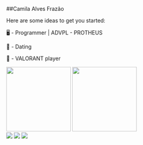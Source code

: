 ##Camila Alves Frazão

Here are some ideas to get you started:

🖥️ - Programmer | ADVPL - PROTHEUS

💍 - Dating

👾 - VALORANT player
<div>
  <img height= "170cm" src= "https://github-readme-stats.vercel.app/api?username=camila-frazaosx&show_icons=true&theme=dracula"/>
  <img height= "170cm" src= "https://github-readme-stats.vercel.app/api/top-langs/?username=camila-frazaosx&show_icons=true" />  
</div>
<div>
  <a href="https://www.linkedin.com/in/camila-alves-frazão-/" target="_blank"><img src="https://img.shields.io/badge/LinkedIn-0077B5?style=for-the-badge&logo=linkedin&logoColor=white" target="_blank"></a>
  <a href="https://www.instagram.com/camilalvesfrazao/" target="_blank"><img src="https://img.shields.io/badge/Instagram-E4405F?style=for-the-badge&logo=instagram&logoColor=white"></a>
  <a href="https://www.discord.gg/in/camilinhafrz/" target="_blank"><img src="https://img.shields.io/badge/Discord-7289DA?style=for-the-badge&logo=discord&logoColor=white"></a>
</div>
